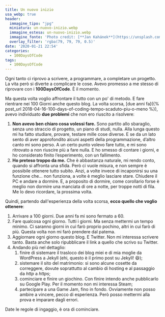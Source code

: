 ```yaml
---
title: Un nuovo inizio
usa_webp: true
header:
  immagine_tipo: "jpg"
  miniatura: un-nuovo-inizio.webp
  immagine_estesa: un-nuovo-inizio.webp
  immagine_fonte: 'Photo credit: [**Jan Kahánek**](https://unsplash.com/@honza_kahanek)'
  overlay_filter: 'rgba(79, 79, 79, 0.5)'
date: '2020-01-21 22:54'
categories:
  - 100DaysOfCode
tags:
  - 100DaysOfCode
---
```


Ogni tanto ci riprovo a scrivere, a programmare, a completare un progetto. La vita però si diverte a complicare le cose. Avevo promesso a me stesso di riprovare con i **100DaysOfCode**. È il momento.

Ma questa volta voglio affrontare il tutto con un po' di metodo. E fare rientrare nei 100 Giorni anche questo blog. La volta scorsa, [due anni fa]({% post_url 2018-04-16-100-days-of-coding-tempo-scaduto-piu-o-meno %}), avevo individuato **due problemi** che non ero riuscito a risolvere:

1. **Non avevo ben chiaro cosa volessi fare.** Sono partito allo sbaraglio, senza uno straccio di progetto, un piano di studi, nulla. Alla lunga questo mi ha fatto studiare, provare, testare mille cose diverse. E se da un lato sento di aver approfondito alcuni aspetti della programmazione, d’altro canto mi sono perso. A un certo punto volevo fare tutto, e mi sono ritrovato a non riuscire più a fare nulla. E ho smesso di contare i giorni, e ho considerato finito l’esperimento, con un fallimento.
2. **Ho preteso troppo da me.** Che è abbastanza naturale, mi rendo conto, quando si affronta una sfida. Però ci vuole misura, e non sempre è possibile ottenere tutto subito. Anzi, a volte invece di incaponirsi su una funzione che… non funziona, a volte è meglio lasciare stare. Chiudere il PC e andare a dormire. E, a proposito di dormire, come corollario forse è meglio non dormire una manciata di ore a notte, per troppe notti di fila. Me lo devo ricordare, la prossima volta.

Quindi, partendo dall'esperienza della volta scorsa, **ecco quello che voglio ottenere**:

1. Arrivare a 100 giorni. Due anni fa mi sono fermato a 60.
2. Fare qualcosa ogni giorno. Tutti i giorni. Ma senza mettermi un tempo minimo. Ci saranno giorni in cui farò proprio pochino, altri in cui farò di più. Questa volta non mi farò prendere dal patema.
3. Aggiornare ogni giorno questo blog. E Twitter. Non mi interessa scrivere tanto. Basta anche solo ripubblicare il link a quello che scrivo su Twitter.
4. Andando più nel dettaglio:
   1. finire di sistemare il trasloco dei blog miei e di mia moglie da WordPress a Jekyll (ehi, questo è il primo post su Jekyll! :smile:);
   2. sistemare il sito del matrimonio: si sono alcune cosette da correggere, dovute soprattutto al cambio di hosting e al passaggio da _http_ a _https_;
   3. cominciare e finire un giochino. Con finire intendo anche pubblicarlo su Google Play. Per il momento non mi interessa Steam;
   4. partecipare a una Game Jam, fino in fondo. Ovviamente non posso ambire a vincere, pecco di esperienza. Però posso mettermi alla prova e imparare dagli errori.

Date le regole di ingaggio, è ora di cominciare.
